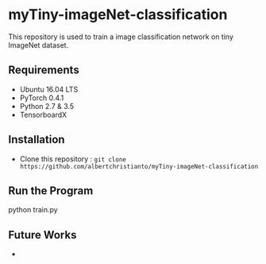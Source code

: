 # myTiny-imageNet-classification
This repository is used to train a image classification network on tiny ImageNet dataset.

## Requirements
* Ubuntu 16.04 LTS
* PyTorch 0.4.1
* Python 2.7 & 3.5
* TensorboardX

## Installation

* Clone this repository : `git clone https://github.com/albertchristianto/myTiny-imageNet-classification`


## Run the Program
python train.py

## Future Works
* 
